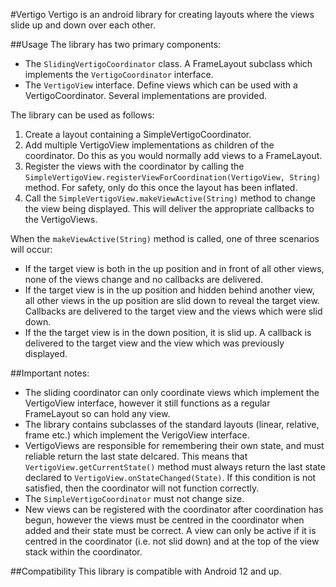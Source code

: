 #Vertigo
Vertigo is an android library for creating layouts where the views slide up and down over each other.

##Usage 
The library has two primary components:
- The `SlidingVertigoCoordinator` class. A FrameLayout subclass which implements the `VertigoCoordinator` interface.
- The `VertigoView` interface. Define views which can be used with a VertigoCoordinator. Several implementations are provided.

The library can be used as follows:
  1. Create a layout containing a SimpleVertigoCoordinator.
  2. Add multiple VertigoView implementations as children of the coordinator. Do this as you would normally add views to a FrameLayout.
  3. Register the views with the coordinator by calling the `SimpleVertigoView.registerViewForCoordination(VertigoView, String)` method. For safety, only do this once the layout has been inflated.
  4. Call the `SimpleVertigoView.makeViewActive(String)` method to change the view being displayed. This will deliver the appropriate callbacks to the VertigoViews.
  
When the `makeViewActive(String)` method is called, one of three scenarios will occur:
- If the target view is both in the up position and in front of all other views, none of the views change and no callbacks are delivered.
- If the target view is in the up position and hidden behind another view, all other views in the up position are slid down to reveal the target view. Callbacks are delivered to the target view and the views which were slid down.
- If the the target view is in the down position, it is slid up. A callback is delivered to the target view and the view which was previously displayed.

##Important notes:
- The sliding coordinator can only coordinate views which implement the VertigoView interface, however it still functions as a regular FrameLayout so can hold any view.
- The library contains subclasses of the standard layouts (linear, relative, frame etc.) which implement the VerigoView interface.
- VertigoViews are responsible for remembering their own state, and must reliable return the last state delcared. This means that `VertigoView.getCurrentState()` method must always return the last state declared to `VertigoView.onStateChanged(State)`. If this condition is not satisfied, then the coordinator will not function correctly.
- The `SimpleVertigoCoordinator` must not change size.
- New views can be registered with the coordinator after coordination has begun, however the views must be centred in the coordinator when added and their state must be correct. A view can only be active if it is centred in the coordinator (i.e. not slid down) and at the top of the view stack within the coordinator.

##Compatibility
This library is compatible with Android 12 and up.
